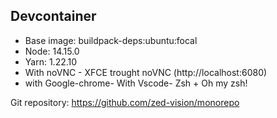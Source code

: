 ## Devcontainer

- Base image: buildpack-deps:ubuntu:focal
- Node: 14.15.0
- Yarn: 1.22.10
- With noVNC - XFCE trought noVNC (http://localhost:6080)
- with Google-chrome- With Vscode- Zsh + Oh my zsh!

Git repository: https://github.com/zed-vision/monorepo
